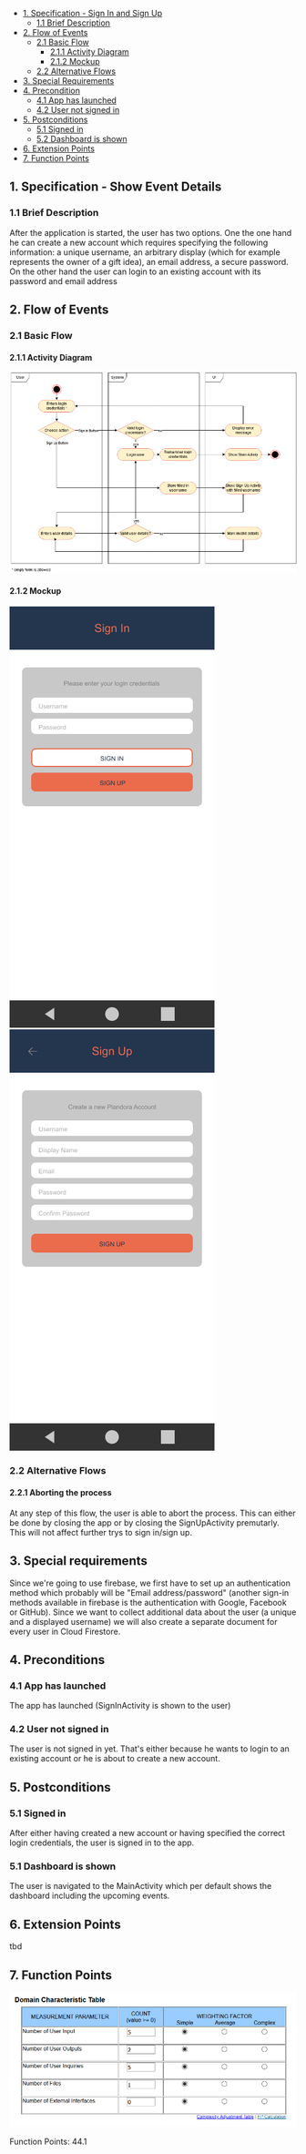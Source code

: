 - [1. Specification - Sign In and Sign Up](#1-specification-sign-in-and-sign-up)
    - [1.1 Brief Description](#11-brief-description)
- [2. Flow of Events](#2-flow-of-events)
    - [2.1 Basic Flow](#21-basic-flow)
        - [2.1.1 Activity Diagram](#211-activity-diagram)
        - [2.1.2 Mockup](#212-mockup)
    - [2.2 Alternative Flows](#21-alternative-flows)
- [3. Special Requirements](#3-special-requirements)
- [4. Precondition](#4-preconditions)
    - [4.1 App has launched](#41-app-has-launched)
    - [4.2 User not signed in](#42-user-not-signed-in)    
- [5. Postconditions](#5-postconditions)
    - [5.1 Signed in](#51-signed-in)
    - [5.2 Dashboard is shown](#51-dashboard-is-shown)      
- [6. Extension Points](#6-extension-points)
- [7. Function Points](#7-function-points)

## 1. Specification - Show Event Details
### 1.1 Brief Description
After the application is started, the user has two options. 
One the one hand he can create a new account which requires specifying the following information: 
a unique username, an arbitrary display (which for example represents the owner of a gift idea), an email address, a secure password.
On the other hand the user can login to an existing account with its password and email address 

## 2. Flow of Events
### 2.1 Basic Flow
#### 2.1.1 Activity Diagram
![Activity Diagram](https://raw.githubusercontent.com/Honrix/PlandoraDocumentation/main/UCS/Sign_in_Sign_up.png)
#### 2.1.2 Mockup
![Mockup](https://raw.githubusercontent.com/Honrix/PlandoraDocumentation/main/UCS/mockup/Sign%20In.png)
![Mockup](https://raw.githubusercontent.com/Honrix/PlandoraDocumentation/main/UCS/mockup/Sign%20Up.png)

### 2.2 Alternative Flows
#### 2.2.1 Aborting the process
At any step of this flow, the user is able to abort the process. This can either be done by closing the app or by closing the SignUpActivity premutarly. This will not affect further trys to sign in/sign up. 
## 3. Special requirements
Since we're going to use firebase, we first have to set up an authentication method which probably will be "Email address/password" (another sign-in methods available in firebase is the authentication with Google, Facebook or GitHub). Since we want to collect additional data about the user (a unique and a displayed username) we will also create a separate document for every user in Cloud Firestore.
## 4. Preconditions
### 4.1 App has launched
The app has launched (SignInActivity is shown to the user)
### 4.2 User not signed in
The user is not signed in yet. That's either because he wants to login to an existing account or he is about to create a new account. 
## 5. Postconditions
### 5.1 Signed in
After either having created a new account or having specified the correct login credentials, the user is signed in to the app.
### 5.1 Dashboard is shown
The user is navigated to the MainActivity which per default shows the dashboard including the upcoming events. 
## 6. Extension Points
tbd
## 7. Function Points
![Function Points](https://raw.githubusercontent.com/Honrix/PlandoraDocumentation/main/UCS/fp/Sign_in_Sign_up_FP.PNG)

Function Points: 44.1
